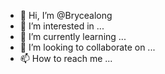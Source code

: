 - 👋 Hi, I’m @Brycealong
- 👀 I’m interested in ...
- 🌱 I’m currently learning ...
- 💞️ I’m looking to collaborate on ...
- 📫 How to reach me ...

<!---
Brycealong/Brycealong is a ✨ special ✨ repository because its `README.md` (this file) appears on your GitHub profile.
You can click the Preview link to take a look at your changes.
--->
